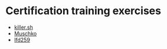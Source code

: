 # Certification training exercises
* [killer.sh](./killer.sh/README.md)
* [Muschko](./muschko/README.md)
* [lfd259](./lfd259/README.md)
